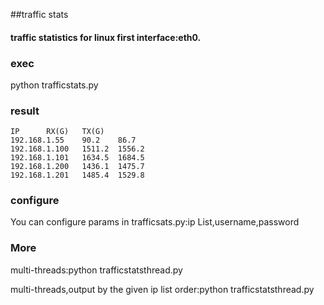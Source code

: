 ##traffic stats

#### traffic statistics for linux first interface:eth0.

### exec

python trafficstats.py

### result
```
IP		RX(G)	TX(G)
192.168.1.55	90.2	86.7
192.168.1.100	1511.2	1556.2
192.168.1.101	1634.5	1684.5
192.168.1.200	1436.1	1475.7
192.168.1.201	1485.4	1529.8
```
### configure

You can configure params in trafficsats.py:ip List,username,password

### More

multi-threads:python trafficstatsthread.py

multi-threads,output by the given ip list order:python trafficstatsthread.py
